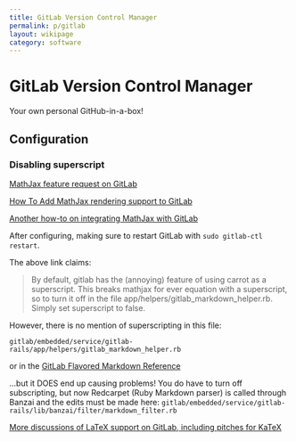 ```yaml
---
title: GitLab Version Control Manager
permalink: p/gitlab
layout: wikipage
category: software
---
```


GitLab Version Control Manager
==============================

Your own personal GitHub-in-a-box!

Configuration
-------------

### Disabling superscript

[MathJax feature request on GitLab](https://gitlab.com/gitlab-org/gitlab-ce/issues/13690)

[How To Add MathJax rendering support to GitLab](https://redroom.me/gitlab-mathjax.html)

[Another how-to on integrating MathJax with GitLab](http://nd.psychstat.org/blog/integrate_mathjax_with_gitlab)

After configuring, making sure to restart GitLab with `sudo gitlab-ctl restart`.

The above link claims:

>By default, gitlab has the (annoying) feature of using carrot as a superscript. This breaks mathjax for ever equation with a superscript, so to turn it off in the file app/helpers/gitlab_markdown_helper.rb. Simply set superscript to false.

However, there is no mention of superscripting in this file:

`gitlab/embedded/service/gitlab-rails/app/helpers/gitlab_markdown_helper.rb`

or in the [GitLab Flavored Markdown Reference](https://github.com/gitlabhq/gitlabhq/blob/master/doc/user/markdown.md)

...but it DOES end up causing problems!  You do have to turn off subscripting, but now Redcarpet (Ruby Markdown parser) is called through Banzai and the edits must be made here:
 `gitlab/embedded/service/gitlab-rails/lib/banzai/filter/markdown_filter.rb`

[More discussions of LaTeX support on GitLab, including pitches for KaTeX](https://gitlab.com/gitlab-org/gitlab-ce/issues/13180)
